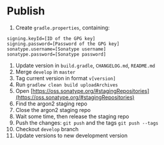 # Publish

1. Create `gradle.properties`, containing:
```
signing.keyId=[ID of the GPG key]
signing.password=[Password of the GPG key]
sonatype.username=[Sonatype username]
sonatype.password=[Sonatype password]
```
1. Update version in `build.gradle`, `CHANGELOG.md`, `README.md`  
1. Merge `develop` in `master`
1. Tag current version in format `v[version]`
1. Run `gradlew clean build uploadArchives`
1. Open [https://oss.sonatype.org/#stagingRepositories](https://oss.sonatype.org/#stagingRepositories)
1. Find the argon2 staging repo
1. Close the argon2 staging repo
1. Wait some time, then release the staging repo
1. Push the changes: `git push` and the tags `git push --tags` 
1. Checkout `develop` branch
1. Update versions to new development version
